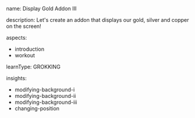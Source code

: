 name: Display Gold Addon III

description: Let's create an addon that displays our gold, silver and copper on the screen!

aspects:
  - introduction
  - workout

learnType: GROKKING

insights:
  - modifying-background-i
  - modifying-background-ii
  - modifying-background-iii
  - changing-position
